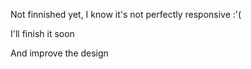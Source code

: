 Not finnished yet, I know it's not perfectly responsive :'(

I'll finish it soon

And improve the design
